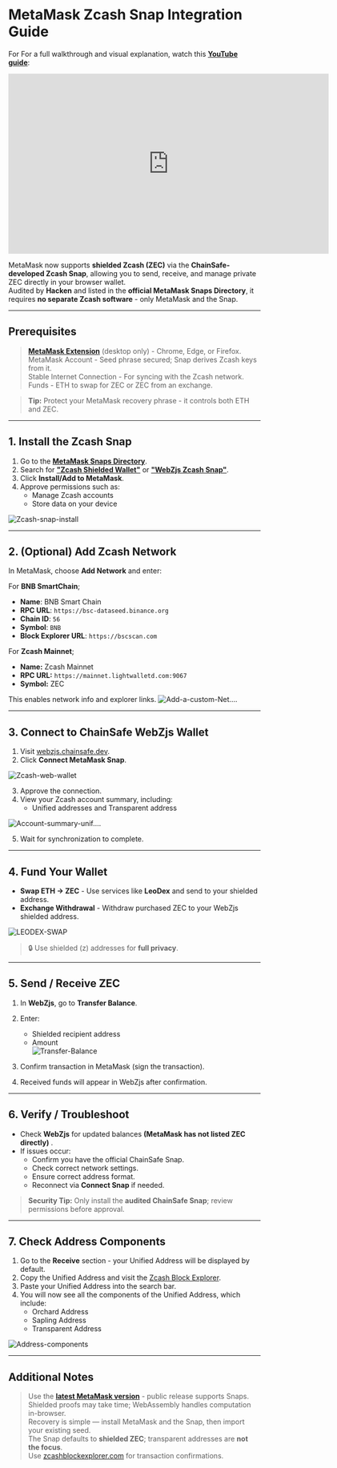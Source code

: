 # MetaMask Zcash Snap Integration Guide

For For a full walkthrough and visual explanation, watch this [**YouTube guide**](https://www.youtube.com/watch?v=UJh9Ilkohdw): 

<iframe width="640" height="360" src="https://www.youtube.com/embed/UJh9Ilkohdw" frameborder="0" allow="accelerometer; autoplay; encrypted-media; gyroscope; picture-in-picture" allowfullscreen></iframe>



MetaMask now supports **shielded Zcash (ZEC)** via the **ChainSafe-developed Zcash Snap**, allowing you to send, receive, and manage private ZEC directly in your browser wallet.  
Audited by **Hacken** and listed in the **official MetaMask Snaps Directory**, it requires **no separate Zcash software** - only MetaMask and the Snap.

---

## **Prerequisites**


> [**MetaMask Extension**](https://snaps.metamask.io/snap/npm/chainsafe/webzjs-zcash-snap/) (desktop only) - Chrome, Edge, or Firefox.
> MetaMask Account - Seed phrase secured; Snap derives Zcash keys from it.  
> Stable Internet Connection - For syncing with the Zcash network.  
> Funds - ETH to swap for ZEC or ZEC from an exchange.

> **Tip:** Protect your MetaMask recovery phrase - it controls both ETH and ZEC.

---

## **1. Install the Zcash Snap**

1. Go to the [**MetaMask Snaps Directory**](https://snaps.metamask.io/snap/npm/chainsafe/webzjs-zcash-snap/).  
2. Search for [**"Zcash Shielded Wallet"**](https://snaps.metamask.io/snap/npm/chainsafe/webzjs-zcash-snap/) or [**"WebZjs Zcash Snap"**](https://snaps.metamask.io/snap/npm/chainsafe/webzjs-zcash-snap/).  
3. Click **Install/Add to MetaMask**.
4. Approve permissions such as:
   - Manage Zcash accounts  
   - Store data on your device  

![Zcash-snap-install](https://hackmd.io/_uploads/Hy5MSG2Oex.png)


---

## **2. (Optional) Add Zcash Network**

In MetaMask, choose **Add Network** and enter:

For **BNB SmartChain**;
-  **Name**: BNB Smart Chain
-  **RPC URL**: `https://bsc-dataseed.binance.org`
-  **Chain ID**: `56`
-  **Symbol**: `BNB`
-  **Block Explorer URL**: `https://bscscan.com`

For **Zcash Mainnet**;
- **Name:** Zcash Mainnet  
- **RPC URL:** `https://mainnet.lightwalletd.com:9067`  
- **Symbol:** ZEC  

This enables network info and explorer links.
![Add-a-custom-Net....](https://hackmd.io/_uploads/S1hq7f2Oel.png)


---

## **3. Connect to ChainSafe WebZjs Wallet**

1. Visit [webzjs.chainsafe.dev](https://webzjs.chainsafe.dev).  
2. Click **Connect MetaMask Snap**.  

![Zcash-web-wallet](https://hackmd.io/_uploads/Sk8nSz3dgl.png)

3. Approve the connection.  
4. View your Zcash account summary, including:
   - Unified addresses and Transparent address

![Account-summary-unif....](https://hackmd.io/_uploads/r17c_Mhdel.jpg)


5. Wait for synchronization to complete.




---

## **4. Fund Your Wallet**

- **Swap ETH -> ZEC** - Use services like **LeoDex** and send to your shielded address.  
- **Exchange Withdrawal** - Withdraw purchased ZEC to your WebZjs shielded address.  

![LEODEX-SWAP](https://hackmd.io/_uploads/HyLQ0G2ugg.png)


> 🔒 Use shielded (z) addresses for **full privacy**.

---

## **5. Send / Receive ZEC**

1. In **WebZjs**, go to **Transfer Balance**.  
2. Enter:
   - Shielded recipient address  
   - Amount  
   ![Transfer-Balance](https://hackmd.io/_uploads/rkvcFfhdex.png)

3. Confirm transaction in MetaMask (sign the transaction).  
4. Received funds will appear in WebZjs after confirmation.

---

## **6. Verify / Troubleshoot**

- Check **WebZjs** for updated balances **(MetaMask has not listed ZEC directly)** .  
- If issues occur:
  - Confirm you have the official ChainSafe Snap.  
  - Check correct network settings.  
  - Ensure correct address format.  
  - Reconnect via **Connect Snap** if needed.  

> **Security Tip:** Only install the **audited ChainSafe Snap**; review permissions before approval.

---

## **7. Check Address Components**

1. Go to the **Receive** section - your Unified Address will be displayed by default.  
2. Copy the Unified Address and visit the [Zcash Block Explorer](https://mainnet.zcashexplorer.app/).  
3. Paste your Unified Address into the search bar.  
4. You will now see all the components of the Unified Address, which include:  
   - Orchard Address  
   - Sapling Address  
   - Transparent Address  

![Address-components](https://hackmd.io/_uploads/SyPR2f2_gg.png)



---

## **Additional Notes**

> Use the [**latest MetaMask version**](https://chromewebstore.google.com/detail/metamask/nkbihfbeogaeaoehlefnkodbefgpgknn?hl=en) - public release supports Snaps.  
> Shielded proofs may take time; WebAssembly handles computation in-browser.  
> Recovery is simple — install MetaMask and the Snap, then import your existing seed.  
> The Snap defaults to **shielded ZEC**; transparent addresses are **not the focus**.  
> Use [zcashblockexplorer.com](https://zcashblockexplorer.com) for transaction confirmations.








